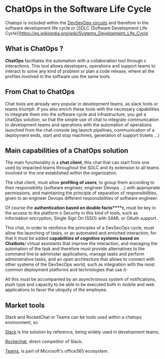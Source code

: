 # ChatOps in the Software Life Cycle

Chatops is included within the [DevSevOps circuits](https://www.redhat.com/es/topics/devops/what-is-devsecops) and therefore in the software development life cycle or [SDLC (Software Development Life Cycle)]https://es.wikipedia.org/wiki/Systems_Development_Life_Cycle

## What is ChatOps ?

**ChatOps** facilitates the automation with a collaboration tool through c interactions. This tool allows developers, operations and support teams to interact to solve any kind of problem or plan a code release, where all the profiles involved in the software use the same tools.

## From Chat to ChatOps 

Chat tools are already very popular in development teams, as slack tools or teams triumph. If you also enrich these tools with the necessary capabilities to integrate them into the software cycle and infrastructure, you get a chatOps solution, so that the simple use of chat to integrate communication to development teams and operations with the automation of operations launched from the chat console (eg launch pipelines, communication of a deployment ends, start and stop machines, generation of support tickets ...)

## Main capabilities of a ChatOps solution

The main functionality is a **chat client**, this chat that can start from one used by impacted teams throughout the SDLC and its extension to all teams involved or the one established within the organization. 

The chat client, must allow **profiling of users**, to group them according to their responsibility (software engineer, engineer Devops ...) with appropriate permissions, and maintaining the principle of separation of responsibilities, given to an engineer Devops different responsibilities of software engineer.

Of course the **authentication based on double facto****r,** must be key in the access to the platform o Security in this kind of tools, such as information encryption, Single Sign On (SSO) with SAML or OAuth support.

This chat, in order to reinforce the principles of a DevSecOps cycle, must allow the launching of tasks, or an automated and enriched interaction, for that it must be added **capabilities of cognitive systems based on Chatbots**/ virtual assistants that improve the interaction, and managing the automation of the task and therefore must provide alternatives to the command line to administer applications, manage tasks and perform administrative tasks, and an open architecture that allows to connect with other systems of the DevSecOps world, such as integration with the most common deployment platforms and technologies that use it-

All this must be accompanied by an asynchronous system of notifications, push type and capacity to be able to be executed both in mobile and web applications to favor the ubiquity of the employee.

## Market tools

Slack and RocketChat or Teams can be tools used within a chatops environment, so

[Slack](https://slack.com/intl/es-es/) is the solution by reference, being widely used in development teams, 

[Rockechat](https://rocket.chat/), direct competitor of Slack.

[Teams](https://products.office.com/es-es/microsoft-teams/group-chat-software), is part of Microsoft's office365 ecosystem.

